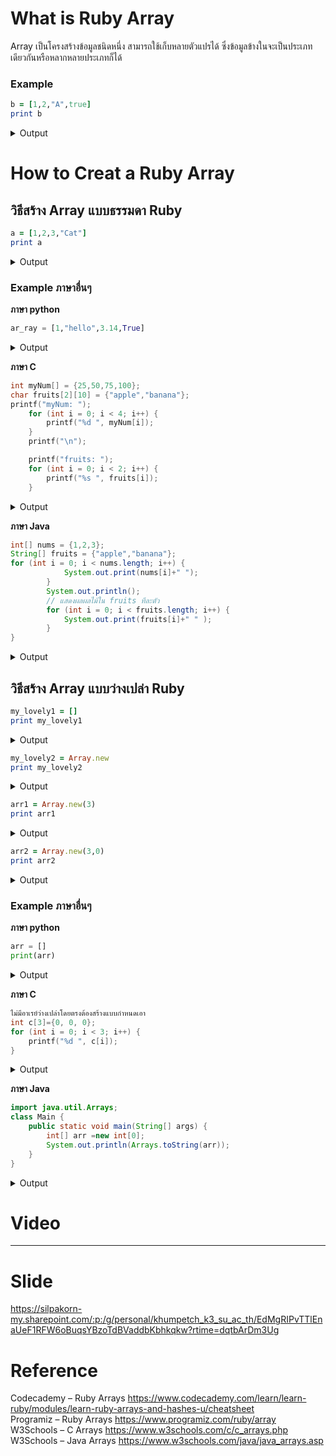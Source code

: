 # What is Ruby Array 
Array เป็นโครงสร้างข้อมูลชนิดหนึ่ง สามารถใช้เก็บหลายตัวแปรได้ ซึ่งข้อมูลข้างในจะเป็นประเภทเดียวกันหรือหลากหลายประเภทก็ได้ 
### Example
```ruby
b = [1,2,"A",true]
print b
```
<details> <summary>Output</summary>
[1, 2, "A", true]
</details>

# How to Creat a Ruby Array
## วิธีสร้าง Array แบบธรรมดา Ruby
```ruby
a = [1,2,3,"Cat"]
print a
```
<details> <summary>Output</summary>
[1, 2, 3, "Cat"]
</details>

### Example ภาษาอื่นๆ
**ภาษา python**
```python
ar_ray = [1,"hello",3.14,True]
```
<details> <summary>Output</summary>
[1,"hello",3.14,True]
</details>

**ภาษา C**

```C
int myNum[] = {25,50,75,100};
char fruits[2][10] = {"apple","banana"};
printf("myNum: ");
    for (int i = 0; i < 4; i++) {
        printf("%d ", myNum[i]);
    }
    printf("\n");

    printf("fruits: ");
    for (int i = 0; i < 2; i++) {
        printf("%s ", fruits[i]);
    }
```

<details> <summary>Output</summary>
myNum: 25 50 75 100<br>
fruits: apple banana
</details>

**ภาษา Java**

```Java
int[] nums = {1,2,3};
String[] fruits = {"apple","banana"};
for (int i = 0; i < nums.length; i++) {
            System.out.print(nums[i]+" ");
        }
        System.out.println();
        // แสดงผลผลไม้ใน fruits ทีละตัว
        for (int i = 0; i < fruits.length; i++) {
            System.out.print(fruits[i]+" " );
        }
}

```
<details> <summary>Output</summary>
1 2 3<br>
apple banana
    
</details>

## วิธีสร้าง Array แบบว่างเปล่า Ruby
```ruby
my_lovely1 = []
print my_lovely1
```

<details> <summary>Output</summary>
[]
</details>

```ruby
my_lovely2 = Array.new
print my_lovely2
```

<details> <summary>Output</summary>
[]
</details>

```ruby
arr1 = Array.new(3)
print arr1
```

<details> <summary>Output</summary>
[nil,nil,nil]
</details>

```ruby
arr2 = Array.new(3,0)
print arr2
```
<details> <summary>Output</summary>
[0,0,0]
</details>

### Example ภาษาอื่นๆ
**ภาษา python**
```python
arr = []
print(arr)
```

<details> <summary>Output</summary>
[]
</details>

**ภาษา C**

```C
ไม่มีอาเรย์ว่างเปล่าโดยตรงต้องสร้างแบบกำหนดเอา
int c[3]={0, 0, 0};
for (int i = 0; i < 3; i++) {
    printf("%d ", c[i]);
}
```

<details> <summary>Output</summary>
0,0,0
</details>

**ภาษา Java**

```Java
import java.util.Arrays;
class Main {
    public static void main(String[] args) {
        int[] arr =new int[0];
        System.out.println(Arrays.toString(arr));
    }
}
```
<details> <summary>Output</summary>
[]
</details>

# Video
---
# Slide
https://silpakorn-my.sharepoint.com/:p:/g/personal/khumpetch_k3_su_ac_th/EdMgRIPvTTlEnaUeF1RFW6oBuqsYBzoTdBVaddbKbhkqkw?rtime=dqtbArDm3Ug
# Reference
Codecademy – Ruby Arrays https://www.codecademy.com/learn/learn-ruby/modules/learn-ruby-arrays-and-hashes-u/cheatsheet <br>
Programiz – Ruby Arrays https://www.programiz.com/ruby/array <br>
W3Schools – C Arrays https://www.w3schools.com/c/c_arrays.php <br>
W3Schools – Java Arrays https://www.w3schools.com/java/java_arrays.asp <br>


